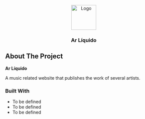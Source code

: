<p align="center">
  <a href="https://github.com/github_username/repo_name">
    <img src="images/logo.png" alt="Logo" width="80" height="80">
  </a>

  <h3 align="center">Ar Líquido</h3> </p>
  

  <!-- ABOUT THE PROJECT -->
## About The Project

**Ar Líquido**

A music related website that publishes the work of several artists.


### Built With

* To be defined
* To be defined
* To be defined